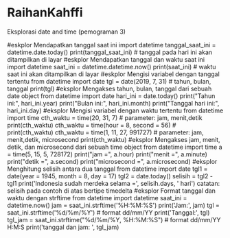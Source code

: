 # RaihanKahffi
Eksplorasi date and time (pemograman 3)

#eskplor Mendapatkan tanggal saat ini import datetime tanggal_saat_ini = datetime.date.today() print(tanggal_saat_ini) # tanggal pada hari ini akan ditampilkan di layar
#eskplor Mendapatkan tanggal dan waktu saat ini import datetime saat_ini = datetime.datetime.now() print(saat_ini) # waktu saat ini akan ditampilkan di layar
#eskplor Mengisi variabel dengan tanggal tertentu from datetime import date tgl = date(2019, 7, 31) # tahun, bulan, tanggal print(tgl)
#eksplor Mengakses tahun, bulan, tanggal dari sebuah date object from datetime import date hari_ini = date.today() print("Tahun ini:", hari_ini.year) print("Bulan ini:", hari_ini.month) print("Tanggal hari ini:", hari_ini.day)
#eksplor Mengisi variabel dengan waktu tertentu from datetime import time cth_waktu = time(20, 31, 7) # parameter: jam, menit,detik print(cth_waktu) cth_waktu = time(hour = 8, second = 56) # print(cth_waktu) cth_waktu = time(1, 11, 27, 991727) # parameter: jam, menit,detik, microsecond print(cth_waktu)
#eksplor Mengakses jam, menit, detik, dan microsecond dari sebuah time object
from datetime import time a = time(5, 15, 5, 728172) print("jam =", a.hour) print("menit =", a.minute) print("detik =", a.second) print("microsecond =", a.microsecond)
#eksplor Menghitung selisih antara dua tanggal
from datetime import date tgl1 = date(year = 1945, month = 8, day = 17) tgl2 = date.today() selisih = tgl2 - tgl1 print('Indonesia sudah merdeka selama =', selisih.days, ' hari') catatan: selisih pada contoh di atas bertipe timedelta
#eksplor Format tanggal dan waktu dengan strftime
from datetime import datetime saat_ini = datetime.now() jam = saat_ini.strftime('%H:%M:%S') print('Jam:', jam) tgl = saat_ini.strftime('%d/%m/%Y') # format dd/mm/YY print('Tanggal:', tgl) tgl_jam = saat_ini.strftime("%d/%m/%Y, %H:%M:%S") # format dd/mm/YY H:M:S print('tanggal dan jam: ', tgl_jam)
